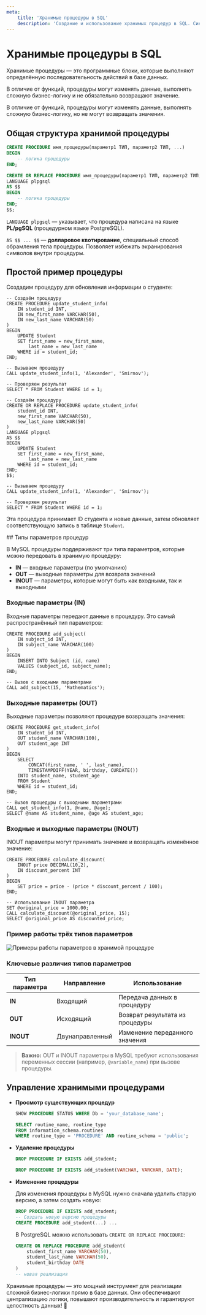```yaml
---
meta:
    title: 'Хранимые процедуры в SQL'
    description: 'Создание и использование хранимых процедур в SQL. Синтаксис, параметры, условная логика, циклы и практические примеры.'
---
```


# Хранимые процедуры в SQL

Хранимые процедуры — это программные блоки, которые выполняют определённую последовательность действий в базе данных.

<MySQLOnly>

В отличие от функций, процедуры могут изменять данные, выполнять сложную бизнес-логику и не обязательно возвращают значение.

</MySQLOnly>

<PostgreSQLOnly>

В отличие от функций, процедуры могут изменять данные, выполнять сложную бизнес-логику, но не могут возвращать значения.

</PostgreSQLOnly>

## Общая структура хранимой процедуры

<MySQLOnly>

```sql
CREATE PROCEDURE имя_процедуры(параметр1 ТИП, параметр2 ТИП, ...)
BEGIN
    -- логика процедуры
END;
```

</MySQLOnly>

<PostgreSQLOnly>

```sql
CREATE OR REPLACE PROCEDURE имя_процедуры(параметр1 ТИП, параметр2 ТИП, ...)
LANGUAGE plpgsql
AS $$
BEGIN
    -- логика процедуры
END;
$$;
```

`LANGUAGE plpgsql` — указывает, что процедура написана на языке **PL/pgSQL** (процедурном языке PostgreSQL).

`AS $$ ... $$` — **долларовое квотирование**, специальный способ обрамления тела процедуры. Позволяет избежать экранирования символов внутри процедуры.

</PostgreSQLOnly>

## Простой пример процедуры

Создадим процедуру для обновления информации о студенте:

<MySQLOnly>

```sql-executable-Schedule
-- Создаём процедуру
CREATE PROCEDURE update_student_info(
    IN student_id INT,
    IN new_first_name VARCHAR(50),
    IN new_last_name VARCHAR(50)
)
BEGIN
    UPDATE Student
    SET first_name = new_first_name,
        last_name = new_last_name
    WHERE id = student_id;
END;

-- Вызываем процедуру
CALL update_student_info(1, 'Alexander', 'Smirnov');

-- Проверяем результат
SELECT * FROM Student WHERE id = 1;
```

</MySQLOnly>

<PostgreSQLOnly>

```sql-executable-Schedule
-- Создаём процедуру
CREATE OR REPLACE PROCEDURE update_student_info(
    student_id INT,
    new_first_name VARCHAR(50),
    new_last_name VARCHAR(50)
)
LANGUAGE plpgsql
AS $$
BEGIN
    UPDATE Student
    SET first_name = new_first_name,
        last_name = new_last_name
    WHERE id = student_id;
END;
$$;

-- Вызываем процедуру
CALL update_student_info(1, 'Alexander', 'Smirnov');

-- Проверяем результат
SELECT * FROM Student WHERE id = 1;
```

</PostgreSQLOnly>

Эта процедура принимает ID студента и новые данные, затем обновляет соответствующую запись в таблице `Student`.

<MySQLOnly>
## Типы параметров процедур

В MySQL процедуры поддерживают три типа параметров, которые можно передовать в хранимую процедуру:

-   **IN** — входные параметры (по умолчанию)
-   **OUT** — выходные параметры для возврата значений
-   **INOUT** — параметры, которые могут быть как входными, так и выходными

### Входные параметры (IN)

Входные параметры передают данные в процедуру. Это самый распространённый тип параметров:

```sql-executable-Schedule
CREATE PROCEDURE add_subject(
    IN subject_id INT,
    IN subject_name VARCHAR(100)
)
BEGIN
    INSERT INTO Subject (id, name)
    VALUES (subject_id, subject_name);
END;

-- Вызов с входными параметрами
CALL add_subject(15, 'Mathematics');
```

### Выходные параметры (OUT)

Выходные параметры позволяют процедуре возвращать значения:

```sql-executable-Schedule
CREATE PROCEDURE get_student_info(
    IN student_id INT,
    OUT student_name VARCHAR(100),
    OUT student_age INT
)
BEGIN
    SELECT
        CONCAT(first_name, ' ', last_name),
        TIMESTAMPDIFF(YEAR, birthday, CURDATE())
    INTO student_name, student_age
    FROM Student
    WHERE id = student_id;
END;

-- Вызов процедуры с выходными параметрами
CALL get_student_info(1, @name, @age);
SELECT @name AS student_name, @age AS student_age;
```


### Входные и выходные параметры (INOUT)

INOUT параметры могут принимать значение и возвращать изменённое значение:

```sql-executable-Schedule
CREATE PROCEDURE calculate_discount(
    INOUT price DECIMAL(10,2),
    IN discount_percent INT
)
BEGIN
    SET price = price - (price * discount_percent / 100);
END;

-- Использование INOUT параметра
SET @original_price = 1000.00;
CALL calculate_discount(@original_price, 15);
SELECT @original_price AS discounted_price;
```

</MySQLOnly>


<MySQLOnly>

### Пример работы трёх типов параметров

![Примеры работы параметров в хранимой процедуре](https://sql-academy.org/static/guidePage/stored-procedures/params-description.jpg 'Примеры работы параметров в хранимой процедуре')

### Ключевые различия типов параметров

| Тип параметра | Направление     | Использование                   |
| ------------- | --------------- | ------------------------------- |
| **IN**        | Входящий        | Передача данных в процедуру     |
| **OUT**       | Исходящий       | Возврат результата из процедуры |
| **INOUT**     | Двунаправленный | Изменение переданного значения  |

> **Важно:** OUT и INOUT параметры в MySQL требуют использования переменных сессии (например, `@variable_name`) при вызове процедуры.

</MySQLOnly>

## Управление хранимыми процедурами

-   **Просмотр существующих процедур**

    <MySQLOnly>

    ```sql
    SHOW PROCEDURE STATUS WHERE Db = 'your_database_name';
    ```

    </MySQLOnly>

    <PostgreSQLOnly>

    ```sql
    SELECT routine_name, routine_type
    FROM information_schema.routines
    WHERE routine_type = 'PROCEDURE' AND routine_schema = 'public';
    ```

    </PostgreSQLOnly>

-   **Удаление процедуры**

    <MySQLOnly>

    ```sql
    DROP PROCEDURE IF EXISTS add_student;
    ```

    </MySQLOnly>

    <PostgreSQLOnly>

    ```sql
    DROP PROCEDURE IF EXISTS add_student(VARCHAR, VARCHAR, DATE);
    ```

    </PostgreSQLOnly>

-   **Изменение процедуры**

    <MySQLOnly>

    Для изменения процедуры в MySQL нужно сначала удалить старую версию, а затем создать новую:

    ```sql
    DROP PROCEDURE IF EXISTS add_student;
    -- Создать новую версию процедуры
    CREATE PROCEDURE add_student(...) ...
    ```

    </MySQLOnly>

    <PostgreSQLOnly>

    В PostgreSQL можно использовать `CREATE OR REPLACE PROCEDURE`:

    ```sql
    CREATE OR REPLACE PROCEDURE add_student(
        student_first_name VARCHAR(50),
        student_last_name VARCHAR(50),
        student_birthday DATE
    )
    -- новая реализация
    ```

    </PostgreSQLOnly>

Хранимые процедуры — это мощный инструмент для реализации сложной бизнес-логики прямо в базе данных. Они обеспечивают централизацию логики, повышают производительность и гарантируют целостность данных! 🚀
